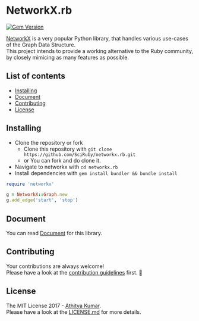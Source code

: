 # NetworkX.rb

[![Gem Version](https://badge.fury.io/rb/networkx.svg)](https://badge.fury.io/rb/networkx)

[NetworkX](https://networkx.github.io/) is a very popular Python library, that handles various use-cases of the Graph Data Structure.  
This project intends to provide a working alternative to the Ruby community, by closely mimicing as many features as possible. 

## List of contents

- [Installing](#installing)
- [Document](#document)
- [Contributing](#contributing)
- [License](#license)

## Installing

- Clone the repository or fork
  - Clone this repository with `git clone https://github.com/SciRuby/networkx.rb.git`
  - or You can fork and do clone it.
- Navigate to networkx with `cd networkx.rb`
- Install dependencies with `gem install bundler && bundle install`

```ruby
require 'networkx'

g = NetworkX::Graph.new
g.add_edge('start', 'stop')
``` 

## Document

You can read [Document](https://SciRuby.github.io/networkx.rb/) for this library.

## Contributing

Your contributions are always welcome!  
Please have a look at the [contribution guidelines](CONTRIBUTING.md) first. :tada:

## License

The MIT License 2017 - [Athitya Kumar](https://github.com/athityakumar).   
Please have a look at the [LICENSE.md](LICENSE.md) for more details.
